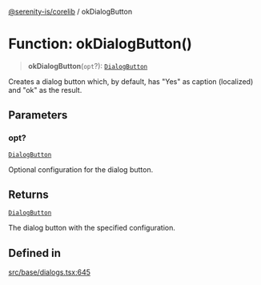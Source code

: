 [@serenity-is/corelib](../README.md) / okDialogButton

# Function: okDialogButton()

> **okDialogButton**(`opt`?): [`DialogButton`](../interfaces/DialogButton.md)

Creates a dialog button which, by default, has "Yes" as caption (localized) and "ok" as the result.

## Parameters

### opt?

[`DialogButton`](../interfaces/DialogButton.md)

Optional configuration for the dialog button.

## Returns

[`DialogButton`](../interfaces/DialogButton.md)

The dialog button with the specified configuration.

## Defined in

[src/base/dialogs.tsx:645](https://github.com/serenity-is/serenity/blob/master/packages/corelib/src/base/dialogs.tsx#L645)
